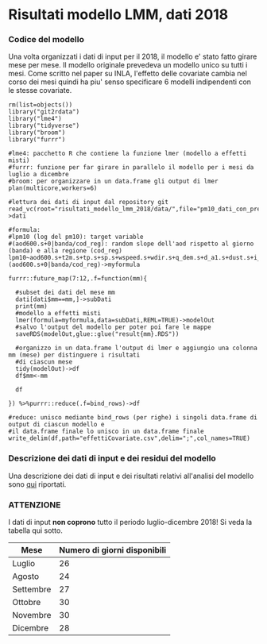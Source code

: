 # Risultati modello LMM, dati 2018


### Codice del modello 

Una volta organizzati i dati di input per il 2018, il modello e' stato fatto girare mese per mese. Il modello originale prevedeva
un modello unico su tutti i mesi. Come scritto nel paper su INLA, l'effetto delle covariate cambia nel corso dei mesi quindi ha piu'
senso specificare 6 modelli indipendenti con le stesse covariate. 

```
rm(list=objects())
library("git2rdata")
library("lme4")
library("tidyverse")
library("broom")
library("furrr")

#lme4: pacchetto R che contiene la funzione lmer (modello a effetti misti)
#furrr: funzione per far girare in parallelo il modello per i mesi da luglio a dicembre
#broom: per organizzare in un data.frame gli output di lmer
plan(multicore,workers=6)

#lettura dei dati di input dal repository git
read_vc(root="risultati_modello_lmm_2018/data/",file="pm10_dati_con_predittori2_2018_04agosto2020")->dati

#formula: 
#lpm10 (log del pm10): target variable
#(aod600.s+0|banda/cod_reg): random slope dell'aod rispetto al giorno (banda) e alla regione (cod_reg)
lpm10~aod600.s+t2m.s+tp.s+sp.s+wspeed.s+wdir.s+q_dem.s+d_a1.s+dust.s+i_surface.s+(aod600.s+0|banda/cod_reg)->myformula

furrr::future_map(7:12,.f=function(mm){

  #subset dei dati del mese mm
  dati[dati$mm==mm,]->subDati
  print(mm)
  #modello a effetti misti 
  lmer(formula=myformula,data=subDati,REML=TRUE)->modelOut
  #salvo l'output del modello per poter poi fare le mappe
  saveRDS(modelOut,glue::glue("result{mm}.RDS"))
  
  #organizzo in un data.frame l'output di lmer e aggiungio una colonna mm (mese) per distinguere i risultati 
  #di ciascun mese
  tidy(modelOut)->df
  df$mm<-mm
  
  df
  
}) %>%purrr::reduce(.f=bind_rows)->df

#reduce: unisco mediante bind_rows (per righe) i singoli data.frame di output di ciascun modello e 
#il data.frame finale lo unisco in un data.frame finale
write_delim(df,path="effettiCovariate.csv",delim=";",col_names=TRUE)
```

### Descrizione dei dati di input e dei residui del modello

Una descrizione dei dati di input e dei risultati relativi all'analisi del modello sono 
[qui](https://guidofioravanti.github.io/risultati_modello_lmm_2018/index.html) riportati.


### ATTENZIONE

I dati di input **non coprono** tutto il periodo luglio-dicembre 2018! Si veda la tabella qui sotto.

| Mese | Numero di giorni disponibili |
| --- | --- |
| Luglio | 26 |
| Agosto | 24 |
| Settembre | 27 |
| Ottobre | 30 |
| Novembre | 30 |
| Dicembre | 28 |


